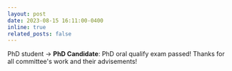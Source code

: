 ```yaml
---
layout: post
date: 2023-08-15 16:11:00-0400
inline: true
related_posts: false
---
```

PhD student &#8594; **PhD Candidate**: PhD oral qualify exam passed! Thanks for all committee's work and their advisements!

